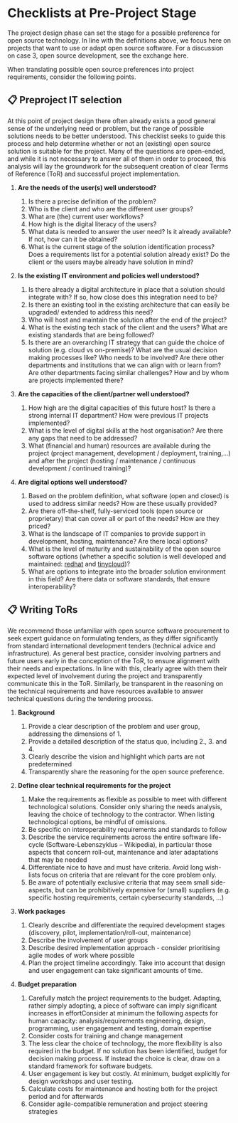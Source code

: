 # Checklists at Pre-Project Stage 

The project design phase can set the stage for a possible preference for open source technology.  In line with the definitions above, we focus here on projects that want to use or adapt open source software. For a discussion on case 3, open source development, see the exchange here.  

When translating possible open source preferences into project requirements, consider the following points.

## 📋 Preproject IT selection

At this point of project design there often already exists a good  general sense of the underlying need or problem, but the range of possible solutions needs to be better understood. This checklist seeks to guide this process and help determine whether or not an (existing) open source solution is suitable for the project.  Many of the questions are open-ended, and while it is not necessary to answer all of them in order to proceed, this analysis will lay the groundwork for the subsequent creation of clear Terms of Reference (ToR) and successful project implementation.

 1. **Are the needs of the user(s) well understood?**
    1. Is there a precise definition of the problem? 
    1. Who is the client and who are the different user groups?
    1. What are (the) current user workflows?
    1. How high is the digital literacy of the users?
    1. What data is needed to answer the user need? Is it already available?  If not, how can it be obtained? 
    1. What is the current stage of the solution identification process? Does a requirements list for a potential solution already exist? Do the client or the users maybe already have solution in mind?

1. **Is the existing IT environment and policies well understood?**
    1. Is there already a digital architecture  in place that a solution should integrate with? If so, how close does this integration need to be?
    1. Is there an existing tool in the existing architecture that can easily be upgraded/ extended to address this need?
    1. Who will host and maintain the solution after the end of the project?
    1. What is the existing tech stack of the client and the users? What are existing standards that are being followed?
    1. Is there are an overarching IT strategy that can guide the choice of solution (e.g. cloud vs on-premise)? What are the usual decision making processes like? Who needs to be involved? Are there other departments and institutions that we can align with or learn from? Are other departments facing similar challenges? How and by whom are projects implemented there?

1. **Are the capacities of the client/partner well understood?**
    1. How high are the digital capacities of this future host? Is there a strong internal IT department? How were previous IT projects implemented?
    1. What is the level of digital skills at the host organisation? Are there any gaps that need to be addressed?
    1. What (financial and human) resources are available during the project (project management, development / deployment, training,...) and after the project (hosting / maintenance / continuous development / continued training)?

1. **Are digital options well understood?**
    1. Based on the problem definition, what software (open and closed) is used to address similar needs? How are these usually provided? 
    1. Are there off-the-shelf, fully-serviced  tools (open source or proprietary) that can cover all or part of the needs? How are they priced?
    1. What is the landscape of IT companies to provide support in development, hosting, maintenance? Are there local options?
    1. What is the level of maturity and sustainability of the open source software options (whether a specific solution is well developed and maintained: [redhat](https://www.redhat.com/en/resources/open-source-project-health-checklist) and [tinycloud](https://www.tiny.cloud/software-evaluation-criteria-checklist/))?
    1. What are options to integrate into the broader solution environment in this field? Are there data or software standards, that ensure interoperability?


## 📋 Writing ToRs

We recommend those unfamiliar with open source software procurement to seek expert guidance on formulating tenders, as they differ significantly from standard international development tenders (technical advice and infrastructure). As general best practice, consider involving partners and future users early in the conception of the ToR, to ensure alignment with their needs and expectations. In line with this, clearly agree with them their expected level of involvement during the project and transparently communicate this in the ToR. Similarly, be transparent in the reasoning on the technical requirements and have resources available to answer technical questions during the tendering process.

1. **Background**
    1. Provide a clear description of the problem and user group, addressing the dimensions of 1.
    1. Provide a detailed description of the status quo, including 2., 3. and 4.
    1. Clearly describe the vision and highlight which parts are not predetermined
    1. Transparently share the reasoning for the open source preference.

1. **Define clear technical requirements for the project**
    1. Make the requirements as flexible as possible to meet with different technological solutions. Consider only sharing the needs analysis, leaving the choice of technology to the contractor. When listing technological options, be mindful of omissions.   
    1. Be specific on interoperability requirements and standards to follow 
    1. Describe the service requirements across the entire software life-cycle (Software-Lebenszyklus – Wikipedia), in particular those aspects that concern roll-out, maintenance and later adaptations that may be needed 
    1. Differentiate nice to have and must have criteria. Avoid long wish-lists focus on criteria that are relevant for the core problem only.
    1. Be aware of potentially exclusive criteria that may seem small side-aspects, but can be prohibitively expensive for (small) suppliers (e.g. specific hosting requirements, certain cybersecurity standards, …)

1. **Work packages**
    1. Clearly describe and differentiate the required development stages (discovery, pilot, implementation/roll-out, maintenance)
    1. Describe the involvement of user groups
    1. Describe desired implementation approach - consider prioritising agile modes of work where possible
    1. Plan the project timeline accordingly. Take into account that design and user engagement can take significant amounts of time.

1. **Budget preparation**
    1. Carefully match the project requirements to the budget. Adapting, rather simply adopting, a piece of software can imply significant increases in effortConsider at minimum the following aspects for human capacity: analysis/requirements engineering, design, programming, user engagement and testing, domain expertise 
    1. Consider costs for training and change management
    1. The less clear the choice of technology, the more flexibility is also required in the budget. If no solution has been identified, budget for decision making process. If instead the choice is clear, draw on a standard framework for software budgets.
    1. User engagement is key but costly. At minimum, budget explicitly for design workshops and user testing.
    1. Calculate costs for maintenance and hosting both for the project period and for afterwards
    1. Consider agile-compatible remuneration and project steering strategies 
